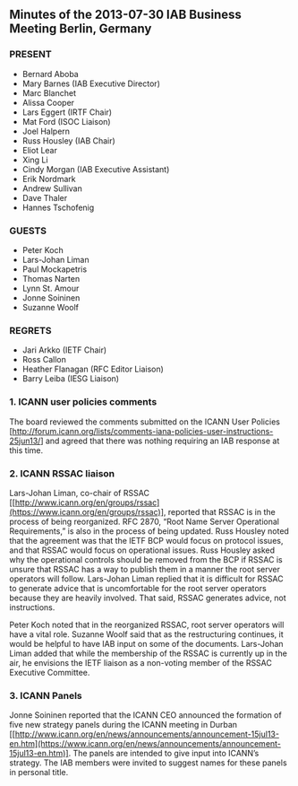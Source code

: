 
Minutes of the 2013-07-30 IAB Business Meeting 
Berlin, Germany
---------------------------------------------------------------


### PRESENT


* Bernard Aboba
* Mary Barnes (IAB Executive Director)
* Marc Blanchet
* Alissa Cooper
* Lars Eggert (IRTF Chair)
* Mat Ford (ISOC Liaison)
* Joel Halpern
* Russ Housley (IAB Chair)
* Eliot Lear
* Xing Li
* Cindy Morgan (IAB Executive Assistant)
* Erik Nordmark
* Andrew Sullivan
* Dave Thaler
* Hannes Tschofenig


### GUESTS


* Peter Koch
* Lars-Johan Liman
* Paul Mockapetris
* Thomas Narten
* Lynn St. Amour
* Jonne Soininen
* Suzanne Woolf


### REGRETS


* Jari Arkko (IETF Chair)
* Ross Callon
* Heather Flanagan (RFC Editor Liaison)
* Barry Leiba (IESG Liaison)


### 1. ICANN user policies comments


The board reviewed the comments submitted on the ICANN User Policies [<http://forum.icann.org/lists/comments-iana-policies-user-instructions-25jun13/>] and agreed that there was nothing requiring an IAB response at this time.


### 2. ICANN RSSAC liaison


Lars-Johan Liman, co-chair of RSSAC [[http://www.icann.org/en/groups/rssac](https://www.icann.org/en/groups/rssac)], reported that RSSAC is in the process of being reorganized. RFC 2870, “Root Name Server Operational Requirements,” is also in the process of being updated. Russ Housley noted that the agreement was that the IETF BCP would focus on protocol issues, and that RSSAC would focus on operational issues. Russ Housley asked why the operational controls should be removed from the BCP if RSSAC is unsure that RSSAC has a way to publish them in a manner the root server operators will follow. Lars-Johan Liman replied that it is difficult for RSSAC to generate advice that is uncomfortable for the root server operators because they are heavily involved. That said, RSSAC generates advice, not instructions.


Peter Koch noted that in the reorganized RSSAC, root server operators will have a vital role. Suzanne Woolf said that as the restructuring continues, it would be helpful to have IAB input on some of the documents. Lars-Johan Liman added that while the membership of the RSSAC is currently up in the air, he envisions the IETF liaison as a non-voting member of the RSSAC Executive Committee.


### 3. ICANN Panels


Jonne Soininen reported that the ICANN CEO announced the formation of five new strategy panels during the ICANN meeting in Durban [[http://www.icann.org/en/news/announcements/announcement-15jul13-en.htm](https://www.icann.org/en/news/announcements/announcement-15jul13-en.htm)]. The panels are intended to give input into ICANN’s strategy. The IAB members were invited to suggest names for these panels in personal title.


